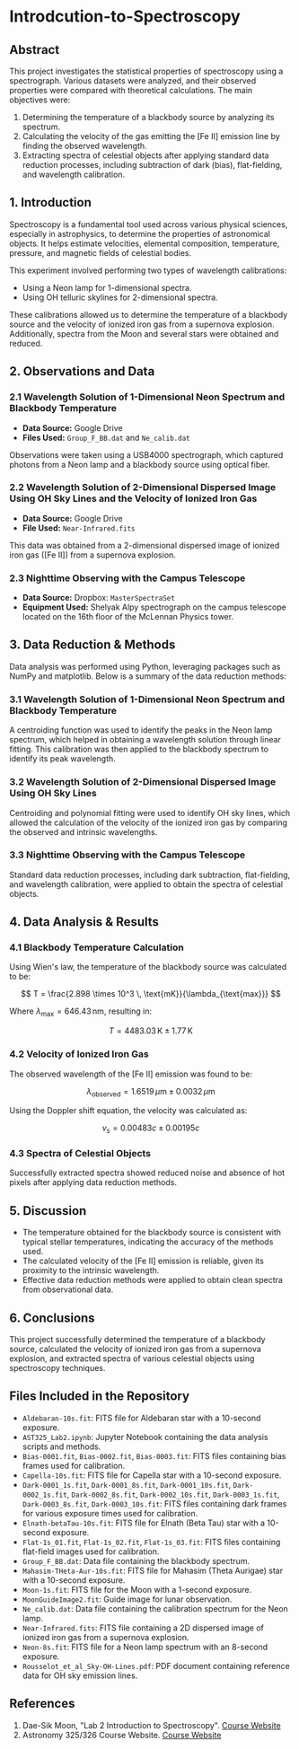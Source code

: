 # Introdcution-to-Spectroscopy

## Abstract

This project investigates the statistical properties of spectroscopy using a spectrograph. Various datasets were analyzed, and their observed properties were compared with theoretical calculations. The main objectives were:

1. Determining the temperature of a blackbody source by analyzing its spectrum.
2. Calculating the velocity of the gas emitting the [Fe II] emission line by finding the observed wavelength.
3. Extracting spectra of celestial objects after applying standard data reduction processes, including subtraction of dark (bias), flat-fielding, and wavelength calibration.

## 1. Introduction

Spectroscopy is a fundamental tool used across various physical sciences, especially in astrophysics, to determine the properties of astronomical objects. It helps estimate velocities, elemental composition, temperature, pressure, and magnetic fields of celestial bodies. 

This experiment involved performing two types of wavelength calibrations:
- Using a Neon lamp for 1-dimensional spectra.
- Using OH telluric skylines for 2-dimensional spectra.

These calibrations allowed us to determine the temperature of a blackbody source and the velocity of ionized iron gas from a supernova explosion. Additionally, spectra from the Moon and several stars were obtained and reduced.

## 2. Observations and Data

### 2.1 Wavelength Solution of 1-Dimensional Neon Spectrum and Blackbody Temperature

- **Data Source:** Google Drive  
- **Files Used:** `Group_F_BB.dat` and `Ne_calib.dat`

Observations were taken using a USB4000 spectrograph, which captured photons from a Neon lamp and a blackbody source using optical fiber.

### 2.2 Wavelength Solution of 2-Dimensional Dispersed Image Using OH Sky Lines and the Velocity of Ionized Iron Gas

- **Data Source:** Google Drive  
- **File Used:** `Near-Infrared.fits`

This data was obtained from a 2-dimensional dispersed image of ionized iron gas ([Fe II]) from a supernova explosion.

### 2.3 Nighttime Observing with the Campus Telescope

- **Data Source:** Dropbox: `MasterSpectraSet`  
- **Equipment Used:** Shelyak Alpy spectrograph on the campus telescope located on the 16th floor of the McLennan Physics tower.

## 3. Data Reduction & Methods

Data analysis was performed using Python, leveraging packages such as NumPy and matplotlib. Below is a summary of the data reduction methods:

### 3.1 Wavelength Solution of 1-Dimensional Neon Spectrum and Blackbody Temperature

A centroiding function was used to identify the peaks in the Neon lamp spectrum, which helped in obtaining a wavelength solution through linear fitting. This calibration was then applied to the blackbody spectrum to identify its peak wavelength.

### 3.2 Wavelength Solution of 2-Dimensional Dispersed Image Using OH Sky Lines

Centroiding and polynomial fitting were used to identify OH sky lines, which allowed the calculation of the velocity of the ionized iron gas by comparing the observed and intrinsic wavelengths.

### 3.3 Nighttime Observing with the Campus Telescope

Standard data reduction processes, including dark subtraction, flat-fielding, and wavelength calibration, were applied to obtain the spectra of celestial objects. 

## 4. Data Analysis & Results

### 4.1 Blackbody Temperature Calculation

Using Wien's law, the temperature of the blackbody source was calculated to be:

$$ T = \frac{2.898 \times 10^3 \, \text{mK}}{\lambda_{\text{max}}} $$

Where $\lambda_{\text{max}} = 646.43 \, \text{nm}$, resulting in:

$$ T = 4483.03 \, \text{K} \pm 1.77 \, \text{K} $$

### 4.2 Velocity of Ionized Iron Gas

The observed wavelength of the [Fe II] emission was found to be:

$$ \lambda_{\text{observed}} = 1.6519 \, \mu\text{m} \pm 0.0032 \, \mu\text{m} $$

Using the Doppler shift equation, the velocity was calculated as:

$$ v_s = 0.00483c \pm 0.00195c $$

### 4.3 Spectra of Celestial Objects

Successfully extracted spectra showed reduced noise and absence of hot pixels after applying data reduction methods.

## 5. Discussion

- The temperature obtained for the blackbody source is consistent with typical stellar temperatures, indicating the accuracy of the methods used.
- The calculated velocity of the [Fe II] emission is reliable, given its proximity to the intrinsic wavelength.
- Effective data reduction methods were applied to obtain clean spectra from observational data.

## 6. Conclusions

This project successfully determined the temperature of a blackbody source, calculated the velocity of ionized iron gas from a supernova explosion, and extracted spectra of various celestial objects using spectroscopy techniques.

## Files Included in the Repository

- `Aldebaran-10s.fit`: FITS file for Aldebaran star with a 10-second exposure.
- `AST325_Lab2.ipynb`: Jupyter Notebook containing the data analysis scripts and methods.
- `Bias-0001.fit`, `Bias-0002.fit`, `Bias-0003.fit`: FITS files containing bias frames used for calibration.
- `Capella-10s.fit`: FITS file for Capella star with a 10-second exposure.
- `Dark-0001_1s.fit`, `Dark-0001_8s.fit`, `Dark-0001_10s.fit`, `Dark-0002_1s.fit`, `Dark-0002_8s.fit`, `Dark-0002_10s.fit`, `Dark-0003_1s.fit`, `Dark-0003_8s.fit`, `Dark-0003_10s.fit`: FITS files containing dark frames for various exposure times used for calibration.
- `Elnath-betaTau-10s.fit`: FITS file for Elnath (Beta Tau) star with a 10-second exposure.
- `Flat-1s_01.fit`, `Flat-1s_02.fit`, `Flat-1s_03.fit`: FITS files containing flat-field images used for calibration.
- `Group_F_BB.dat`: Data file containing the blackbody spectrum.
- `Mahasim-THeta-Aur-10s.fit`: FITS file for Mahasim (Theta Aurigae) star with a 10-second exposure.
- `Moon-1s.fit`: FITS file for the Moon with a 1-second exposure.
- `MoonGuideImage2.fit`: Guide image for lunar observation.
- `Ne_calib.dat`: Data file containing the calibration spectrum for the Neon lamp.
- `Near-Infrared.fits`: FITS file containing a 2D dispersed image of ionized iron gas from a supernova explosion.
- `Neon-8s.fit`: FITS file for a Neon lamp spectrum with an 8-second exposure.
- `Rousselot_et_al_Sky-OH-Lines.pdf`: PDF document containing reference data for OH sky emission lines.

## References

1. Dae-Sik Moon, "Lab 2 Introduction to Spectroscopy". [Course Website](http://www.astro.utoronto.ca/astrolab/)
2. Astronomy 325/326 Course Website. [Course Website](http://www.astro.utoronto.ca/astrolab/)

